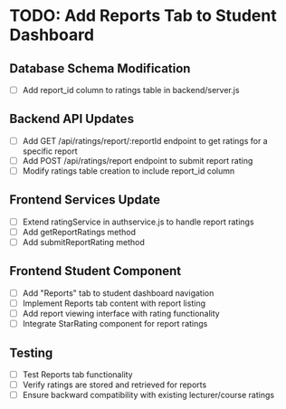 # TODO: Add Reports Tab to Student Dashboard

## Database Schema Modification
- [ ] Add report_id column to ratings table in backend/server.js

## Backend API Updates
- [ ] Add GET /api/ratings/report/:reportId endpoint to get ratings for a specific report
- [ ] Add POST /api/ratings/report endpoint to submit report rating
- [ ] Modify ratings table creation to include report_id column

## Frontend Services Update
- [ ] Extend ratingService in authservice.js to handle report ratings
- [ ] Add getReportRatings method
- [ ] Add submitReportRating method

## Frontend Student Component
- [ ] Add "Reports" tab to student dashboard navigation
- [ ] Implement Reports tab content with report listing
- [ ] Add report viewing interface with rating functionality
- [ ] Integrate StarRating component for report ratings

## Testing
- [ ] Test Reports tab functionality
- [ ] Verify ratings are stored and retrieved for reports
- [ ] Ensure backward compatibility with existing lecturer/course ratings
